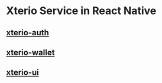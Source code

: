 # Xterio Service in React Native

## [xterio-auth](./xterio-auth/README.md)

## [xterio-wallet](./xterio-wallet/README.md)

## [xterio-ui](./xterio-ui/docs/USAGE.md)